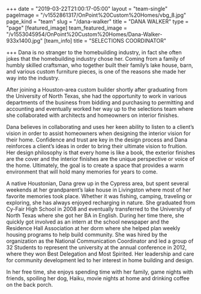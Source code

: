 +++
date = "2019-03-22T21:00:17-05:00"
layout = "team-single"
pageImage = "/v1552861317/OnPoint%20Custom%20Homes/vbg_8.jpg"
page_kind = "team"
slug = "/dana-walker"
title = "DANA WALKER"
type = "page"
[featured_image]
team_featured_image = "/v1553045954/OnPoint%20Custom%20Homes/Dana-Walker-933x1400.jpg"
[team_info]
title = "SELECTIONS COORDINATOR"

+++
Dana is no stranger to the homebuilding industry, in fact she often jokes that the homebuilding industry chose her. Coming from a family of humbly skilled craftsman, who together built their family’s lake house, barn, and various custom furniture pieces, is one of the reasons she made her way into the industry.

After joining a Houston-area custom builder shortly after graduating from the University of North Texas, she had the opportunity to work in various departments of the business from bidding and purchasing to permitting and accounting and eventually worked her way up to the selections team where she collaborated with architects and homeowners on interior finishes.

Dana believes in collaborating and uses her keen ability to listen to a client’s vision in order to assist homeowners when designing the interior vision for their home. Confidence and trust are key in the design process and Dana reinforces a client’s ideas in order to bring their ultimate vision to fruition. Her design philosophy is that every home is like a book, the exterior finishes are the cover and the interior finishes are the unique perspective or voice of the home. Ultimately, the goal is to create a space that provides a warm environment that will hold many memories for years to come.

A native Houstonian, Dana grew up in the Cypress area, but spent several weekends at her grandparent’s lake house in Livingston where most of her favorite memories took place. Whether it was fishing, camping, traveling or exploring, she has always enjoyed recharging in nature. She graduated from Cy-Fair High School in 2008 and eventually transferred to the University of North Texas where she got her BA in English. During her time there, she quickly got involved as an intern at the school newspaper and the Residence Hall Association at her dorm where she helped plan weekly housing programs to help build community. She was hired by the organization as the National Communication Coordinator and led a group of 32 Students to represent the university at the annual conference in 2012, where they won Best Delegation and Most Spirited. Her leadership and care for community development led to her interest in home building and design.

In her free time, she enjoys spending time with her family, game nights with friends, spoiling her dog, Haiku, movie nights at home and drinking coffee on the back porch.